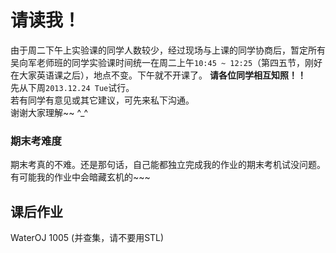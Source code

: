 # 请读我！
由于周二下午上实验课的同学人数较少，经过现场与上课的同学协商后，暂定所有吴向军老师班的同学实验课时间统一在周二上午`10:45 ~ 12:25`（第四五节，刚好在大家英语课之后），地点不变。下午就不开课了。  **请各位同学相互知照！！**   
先从下周`2013.12.24 Tue`试行。  
若有同学有意见或其它建议，可先来私下沟通。  
谢谢大家理解~~ ^_^

### 期末考难度
期末考真的不难。还是那句话，自己能都独立完成我的作业的期末考机试没问题。  
有可能我的作业中会暗藏玄机的~~~  

## 课后作业
WaterOJ 1005 (并查集，请不要用STL)
